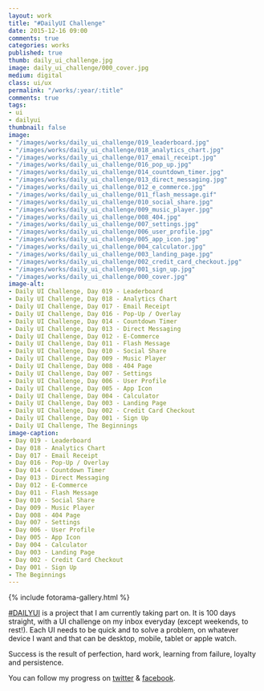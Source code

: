 ```yaml
---
layout: work
title: "#DailyUI Challenge"
date: 2015-12-16 09:00
comments: true
categories: works
published: true
thumb: daily_ui_challenge.jpg
image: daily_ui_challenge/000_cover.jpg
medium: digital
class: ui/ux
permalink: "/works/:year/:title"
comments: true
tags:
- ui
- dailyui
thumbnail: false
image:
- "/images/works/daily_ui_challenge/019_leaderboard.jpg"
- "/images/works/daily_ui_challenge/018_analytics_chart.jpg"
- "/images/works/daily_ui_challenge/017_email_receipt.jpg"
- "/images/works/daily_ui_challenge/016_pop_up.jpg"
- "/images/works/daily_ui_challenge/014_countdown_timer.jpg"
- "/images/works/daily_ui_challenge/013_direct_messaging.jpg"
- "/images/works/daily_ui_challenge/012_e_commerce.jpg"
- "/images/works/daily_ui_challenge/011_flash_message.gif"
- "/images/works/daily_ui_challenge/010_social_share.jpg"
- "/images/works/daily_ui_challenge/009_music_player.jpg"
- "/images/works/daily_ui_challenge/008_404.jpg"
- "/images/works/daily_ui_challenge/007_settings.jpg"
- "/images/works/daily_ui_challenge/006_user_profile.jpg"
- "/images/works/daily_ui_challenge/005_app_icon.jpg"
- "/images/works/daily_ui_challenge/004_calculator.jpg"
- "/images/works/daily_ui_challenge/003_landing_page.jpg"
- "/images/works/daily_ui_challenge/002_credit_card_checkout.jpg"
- "/images/works/daily_ui_challenge/001_sign_up.jpg"
- "/images/works/daily_ui_challenge/000_cover.jpg"
image-alt:
- Daily UI Challenge, Day 019 - Leaderboard
- Daily UI Challenge, Day 018 - Analytics Chart 
- Daily UI Challenge, Day 017 - Email Receipt 
- Daily UI Challenge, Day 016 - Pop-Up / Overlay
- Daily UI Challenge, Day 014 - Countdown Timer 
- Daily UI Challenge, Day 013 - Direct Messaging 
- Daily UI Challenge, Day 012 - E-Commerce
- Daily UI Challenge, Day 011 - Flash Message 
- Daily UI Challenge, Day 010 - Social Share 
- Daily UI Challenge, Day 009 - Music Player 
- Daily UI Challenge, Day 008 - 404 Page 
- Daily UI Challenge, Day 007 - Settings
- Daily UI Challenge, Day 006 - User Profile 
- Daily UI Challenge, Day 005 - App Icon 
- Daily UI Challenge, Day 004 - Calculator
- Daily UI Challenge, Day 003 - Landing Page
- Daily UI Challenge, Day 002 - Credit Card Checkout
- Daily UI Challenge, Day 001 - Sign Up 
- Daily UI Challenge, The Beginnings
image-caption:
- Day 019 - Leaderboard
- Day 018 - Analytics Chart 
- Day 017 - Email Receipt 
- Day 016 - Pop-Up / Overlay
- Day 014 - Countdown Timer 
- Day 013 - Direct Messaging 
- Day 012 - E-Commerce
- Day 011 - Flash Message 
- Day 010 - Social Share 
- Day 009 - Music Player 
- Day 008 - 404 Page 
- Day 007 - Settings
- Day 006 - User Profile 
- Day 005 - App Icon 
- Day 004 - Calculator
- Day 003 - Landing Page
- Day 002 - Credit Card Checkout
- Day 001 - Sign Up 
- The Beginnings
---
```


<p>
  {% include fotorama-gallery.html %}
</p>

<a href="http://dailyui.co/" target="_blank">#DAILYUI</a> is a project that I am currently taking part on. It is 100 days straight, with a UI challenge on my inbox everyday (except weekends, to rest!).  Each UI needs to be quick and to solve a problem, on whatever device I want and that can be desktop, mobile, tablet or apple watch.
 
Success is the result of perfection, hard work, learning from failure, loyalty and persistence.
 
You can follow my progress on <a href="http://twitter.com/cloudstudio" target="_blank">twitter</a> & <a href="https://www.facebook.com/profile.php?id=100001505433242" target="_blank">facebook</a>.